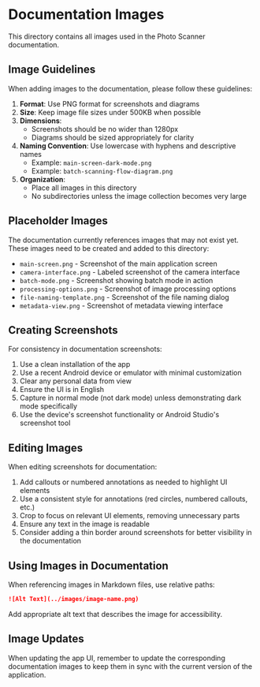# Documentation Images

This directory contains all images used in the Photo Scanner documentation. 

## Image Guidelines

When adding images to the documentation, please follow these guidelines:

1. **Format**: Use PNG format for screenshots and diagrams
2. **Size**: Keep image file sizes under 500KB when possible
3. **Dimensions**: 
   - Screenshots should be no wider than 1280px
   - Diagrams should be sized appropriately for clarity
4. **Naming Convention**: Use lowercase with hyphens and descriptive names
   - Example: `main-screen-dark-mode.png`
   - Example: `batch-scanning-flow-diagram.png`
5. **Organization**: 
   - Place all images in this directory
   - No subdirectories unless the image collection becomes very large

## Placeholder Images

The documentation currently references images that may not exist yet. These images need to be created and added to this directory:

- `main-screen.png` - Screenshot of the main application screen
- `camera-interface.png` - Labeled screenshot of the camera interface
- `batch-mode.png` - Screenshot showing batch mode in action
- `processing-options.png` - Screenshot of image processing options
- `file-naming-template.png` - Screenshot of the file naming dialog
- `metadata-view.png` - Screenshot of metadata viewing interface

## Creating Screenshots

For consistency in documentation screenshots:

1. Use a clean installation of the app
2. Use a recent Android device or emulator with minimal customization
3. Clear any personal data from view
4. Ensure the UI is in English
5. Capture in normal mode (not dark mode) unless demonstrating dark mode specifically
6. Use the device's screenshot functionality or Android Studio's screenshot tool

## Editing Images

When editing screenshots for documentation:

1. Add callouts or numbered annotations as needed to highlight UI elements
2. Use a consistent style for annotations (red circles, numbered callouts, etc.)
3. Crop to focus on relevant UI elements, removing unnecessary parts
4. Ensure any text in the image is readable
5. Consider adding a thin border around screenshots for better visibility in the documentation

## Using Images in Documentation

When referencing images in Markdown files, use relative paths:

```markdown
![Alt Text](../images/image-name.png)
```

Add appropriate alt text that describes the image for accessibility.

## Image Updates

When updating the app UI, remember to update the corresponding documentation images to keep them in sync with the current version of the application.

